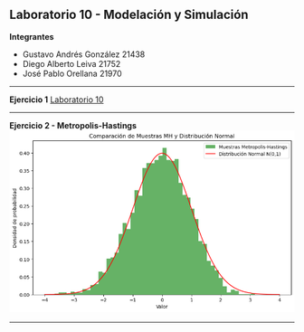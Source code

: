 ## Laboratorio 10 - Modelación y Simulación
**Integrantes**
- Gustavo Andrés González 21438
- Diego Alberto Leiva 21752
- José Pablo Orellana 21970
- - -
**Ejercicio 1** [Laboratorio 10](https://docs.google.com/document/d/1hfEtuICotdr_C3oo68Yw6SyYYjE55hOFHy8HEjYvD58/edit?usp=sharing)
- - -
**Ejercicio 2 - Metropolis-Hastings**
![Metropolis-Hastings](./assets/MetropolisHastings.png)
- - -
